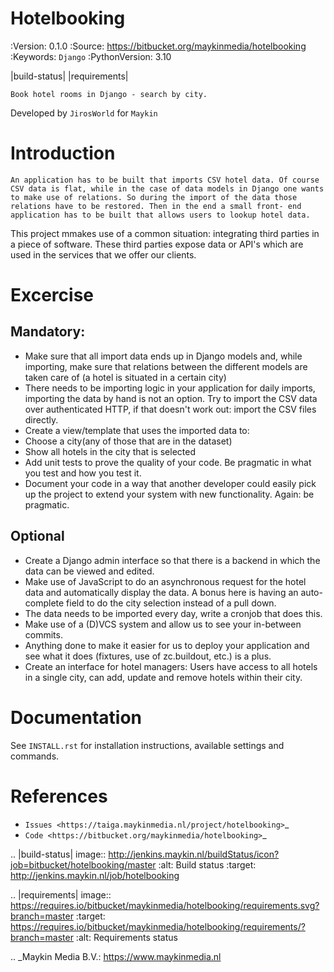 # Hotelbooking

:Version: 0.1.0
:Source: https://bitbucket.org/maykinmedia/hotelbooking
:Keywords: `Django`
:PythonVersion: 3.10

|build-status| |requirements|

`Book hotel rooms in Django - search by city.`

Developed by `JirosWorld` for `Maykin`

# Introduction

`An application has to be built that imports CSV hotel data. Of course CSV data is flat, while in the case of data models in Django one wants to make use of relations. So during the import of the data those relations have to be restored. Then in the end a small front- end application has to be built that allows users to lookup hotel data.`

This project mmakes use of a common situation: integrating third parties in a piece of software. These third parties expose data or API's which are used in the services that we offer our clients.

# Excercise

## Mandatory:

-   Make sure that all import data ends up in Django models and, while importing, make sure that relations between the different models are taken care of (a hotel is situated in a certain city)
-   There needs to be importing logic in your application for daily imports, importing the data by hand is not an option. Try to import the CSV data over authenticated HTTP, if that doesn't work out: import the CSV files directly.
-   Create a view/template that uses the imported data to:
-   Choose a city(any of those that are in the dataset)
-   Show all hotels in the city that is selected
-   Add unit tests to prove the quality of your code. Be pragmatic in what you test and how you test it.
-   Document your code in a way that another developer could easily pick up the project to extend your system with new functionality. Again: be pragmatic.

## Optional

-   Create a Django admin interface so that there is a backend in which the data can be viewed and edited.
-   Make use of JavaScript to do an asynchronous request for the hotel data and automatically display the data. A bonus here is having an auto-complete field to do the city selection instead of a pull down.
-   The data needs to be imported every day, write a cronjob that does this.
-   Make use of a (D)VCS system and allow us to see your in-between commits.
-   Anything done to make it easier for us to deploy your application and see what it does
    (fixtures, use of zc.buildout, etc.) is a plus.
-   Create an interface for hotel managers: Users have access to all hotels in a single city, can
    add, update and remove hotels within their city.

# Documentation

See `INSTALL.rst` for installation instructions, available settings and
commands.

# References

-   `Issues <https://taiga.maykinmedia.nl/project/hotelbooking>`\_
-   `Code <https://bitbucket.org/maykinmedia/hotelbooking>`\_

.. |build-status| image:: http://jenkins.maykin.nl/buildStatus/icon?job=bitbucket/hotelbooking/master
:alt: Build status
:target: http://jenkins.maykin.nl/job/hotelbooking

.. |requirements| image:: https://requires.io/bitbucket/maykinmedia/hotelbooking/requirements.svg?branch=master
:target: https://requires.io/bitbucket/maykinmedia/hotelbooking/requirements/?branch=master
:alt: Requirements status

.. \_Maykin Media B.V.: https://www.maykinmedia.nl
